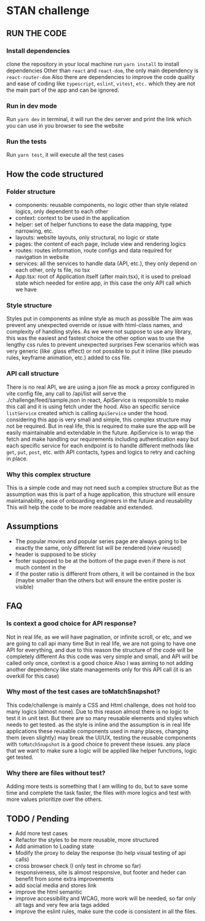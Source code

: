 # STAN challenge
## RUN THE CODE
### Install dependencies
clone the repository in your local machine
run `yarn install` to install dependencies
Other than `react` and `react-dom`, the only main dependency is `react-router-dom`
Also there are dependencies to improve the code quality and ease of coding like `typescript`, `eslint`, `vitest`, `etc.` which they are not the main part of the app and can be ignored.

### Run in dev mode
Run `yarn dev` in terminal, it will run the dev server and print the link which you can use in you browser to see the website

### Run the tests
Run `yarn test`, it will execute all the test cases

## How the code structured
### Folder structure
- components: reusable components, no logic other than style related logics, only dependent to each other
- context: context to be used in the application
- helper: set of helper functions to ease the data mapping, type narrowing, etc.
- layouts: website layouts, only structural, no logic or state
- pages: the content of each page, include view and rendering logics
- routes: routes information, route configs and data required for navigation in website
- services: all the services to handle data (API, etc.), they only depend on each other, only ts file, no tsx
- App.tsx: root of Application itself (after main.tsx), it is used to preload state which needed for entire app, in this case the only API call which we have

### Style structure
Styles put in components as inline style as much as possible
The aim was prevent any unexpected override or issue with html-class names, and complexity of handling styles.
As we were not suppose to use any library, this was the easiest and fastest choice
the other option was to use the lengthy css rules to prevent unexpected surprises
Few scenarios which was very generic (like .glass effect) or not possible to put it inline (like pseudo rules, keyframe animation, etc.) added to css file.


### API call structure
There is no real API, we are using a json file as mock
a proxy configured in vite config file, any call to /api/list will serve the ./challenge/feed/sample.json
in react, ApiService is responsible to make this call and it is using fetch under the hood.
Also an specific service `listService` created which is calling `ApiService` under the hood.
considering this app is very small and simple, this complex structure may not be required.
But in real life, this is required to make sure the app will be easily maintainable and extendable in the future.
ApiService is to wrap the fetch and make handling our requirements including authentication easy
but each specific service for each endpoint is to handle different methods like `get`, `put`, `post`, etc. with API contacts, types and logics to retry and caching in place.

### Why this complex structure
This is a simple code and may not need such a complex structure
But as the assumption was this is part of a huge application, this structure will ensure maintainability, ease of onboarding engineers in the future and reusability
This will help the code to be more readable and extended.  

## Assumptions
- The popular movies and popular series page are always going to be exactly the same, only different list will be rendered (view reused)
- header is supposed to be sticky
- footer supposed to be at the bottom of the page even if there is not much content in the
- if the poster ratio is different from others, it will be contained in the box (maybe smaller than the others but will ensure the entire poster is visible)

## FAQ
### Is context a good choice for API response?
Not in real life, as we will have pagination, or infinite scroll, or etc, and we are going to call api many time
But in real life, we are not going to have one API for everything, and due to this reason the structure of the code will be completely different
As this code was very simple and small, and API will be called only once, context is a good choice
Also I was aiming to not adding another dependency like state managements only for this API call (it is an overkill for this case)

### Why most of the test cases are toMatchSnapshot?
This code/challenge is mainly a CSS and Html challenge, does not hold too many logics (almost none).
Due to this reason almost there is no logic to test it in unit test.
But there are so many reusable elements and styles which needs to get tested.
as the style is inline and the assumption is in real life applications these reusable components used in many places, changing them (even slightly) may break the UI/UX, testing the reusable components with `toMatchSnapshot` is a good choice to prevent these issues.
any place that we want to make sure a logic will be applied like helper functions, logic get tested.  

### Why there are files without test?
Adding more tests is something that I am willing to do, but to save some time and complete the task faster, the files with more logics and test with more values prioritize over the others.

## TODO / Pending
- Add more test cases
- Refactor the styles to be more reusable, more structured
- Add animation to Loading state
- Modify the proxy to delay the response (to help visual testing of api calls)
- cross browser check (I only test in chrome so far)
- responsiveness, site is almost responsive, but footer and heder can benefit from some extra improvements
- add social media and stores link
- improve the html semantic
- improve accessibility and WCAG, more work will be needed, so far only alt tags and very few aria tags added
- improve the eslint rules, make sure the code is consistent in all the files.